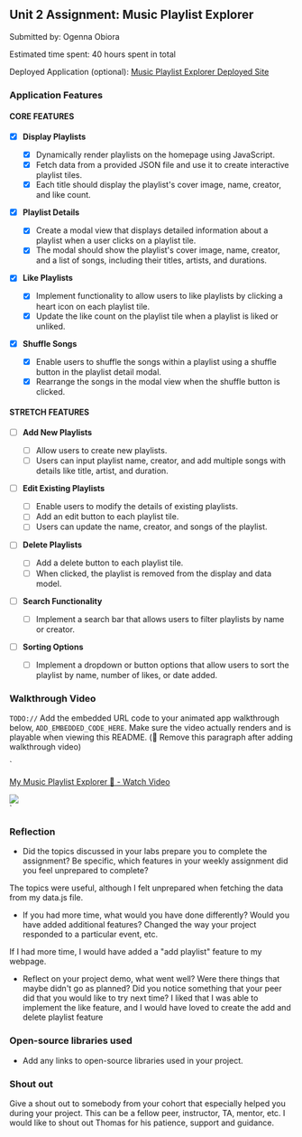## Unit 2 Assignment: Music Playlist Explorer

Submitted by: Ogenna Obiora

Estimated time spent: 40 hours spent in total

Deployed Application (optional): [Music Playlist Explorer Deployed Site](ADD_LINK_HERE)

### Application Features

#### CORE FEATURES

- [x] **Display Playlists**

  - [x] Dynamically render playlists on the homepage using JavaScript.
  - [x] Fetch data from a provided JSON file and use it to create interactive playlist tiles.
  - [x] Each title should display the playlist's cover image, name, creator, and like count.

- [x] **Playlist Details**

  - [x] Create a modal view that displays detailed information about a playlist when a user clicks on a playlist tile.
  - [x] The modal should show the playlist's cover image, name, creator, and a list of songs, including their titles, artists, and durations.

- [x] **Like Playlists**

  - [x] Implement functionality to allow users to like playlists by clicking a heart icon on each playlist tile.
  - [x] Update the like count on the playlist tile when a playlist is liked or unliked.

- [x] **Shuffle Songs**
  - [x] Enable users to shuffle the songs within a playlist using a shuffle button in the playlist detail modal.
  - [x] Rearrange the songs in the modal view when the shuffle button is clicked.

#### STRETCH FEATURES

- [ ] **Add New Playlists**

  - [ ] Allow users to create new playlists.
  - [ ] Users can input playlist name, creator, and add multiple songs with details like title, artist, and duration.

- [ ] **Edit Existing Playlists**

  - [ ] Enable users to modify the details of existing playlists.
  - [ ] Add an edit button to each playlist tile.
  - [ ] Users can update the name, creator, and songs of the playlist.

- [ ] **Delete Playlists**

  - [ ] Add a delete button to each playlist tile.
  - [ ] When clicked, the playlist is removed from the display and data model.

- [ ] **Search Functionality**

  - [ ] Implement a search bar that allows users to filter playlists by name or creator.

- [ ] **Sorting Options**
  - [ ] Implement a dropdown or button options that allow users to sort the playlist by name, number of likes, or date added.

### Walkthrough Video

`TODO://` Add the embedded URL code to your animated app walkthrough below, `ADD_EMBEDDED_CODE_HERE`. Make sure the video actually renders and is playable when viewing this README. (🚫 Remove this paragraph after adding walkthrough video)

`<div>
<a href="https://www.loom.com/share/a7eea50cbf3c406abfbc9ea2afffd714">

<p>My Music Playlist Explorer 🎵 - Watch Video</p>
</a>
<a href="https://www.loom.com/share/a7eea50cbf3c406abfbc9ea2afffd714">
<img style="max-width:300px;" src="https://cdn.loom.com/sessions/thumbnails/a7eea50cbf3c406abfbc9ea2afffd714-with-play.gif">
</a>

  </div>`

### Reflection

- Did the topics discussed in your labs prepare you to complete the assignment? Be specific, which features in your weekly assignment did you feel unprepared to complete?

The topics were useful, although I felt unprepared when fetching the data from my data.js file.

- If you had more time, what would you have done differently? Would you have added additional features? Changed the way your project responded to a particular event, etc.

If I had more time, I would have added a "add playlist" feature to my webpage.

- Reflect on your project demo, what went well? Were there things that maybe didn't go as planned? Did you notice something that your peer did that you would like to try next time?
  I liked that I was able to implement the like feature, and I would have loved to create the add and delete playlist feature

### Open-source libraries used

- Add any links to open-source libraries used in your project.

### Shout out

Give a shout out to somebody from your cohort that especially helped you during your project. This can be a fellow peer, instructor, TA, mentor, etc.
I would like to shout out Thomas for his patience, support and guidance.
